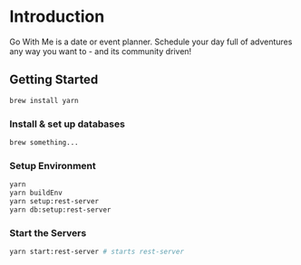 # Introduction

Go With Me is a date or event planner. Schedule your day full of adventures any way you want to - and its community driven!

## Getting Started

```bash
brew install yarn
```

### Install & set up databases

```bash
brew something...
```

### Setup Environment

```bash
yarn
yarn buildEnv
yarn setup:rest-server
yarn db:setup:rest-server
```

### Start the Servers

```bash
yarn start:rest-server # starts rest-server
```